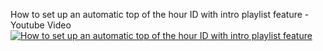 How to set up an automatic top of the hour ID with intro playlist feature - Youtube Video
[![How to set up an automatic top of the hour ID with intro playlist feature](http://img.youtube.com/vi/IXHmiqri4PI/0.jpg)](https://www.youtube-nocookie.com/embed/IXHmiqri4PI "How to set up an automatic top of the hour ID with intro playlist feature")
